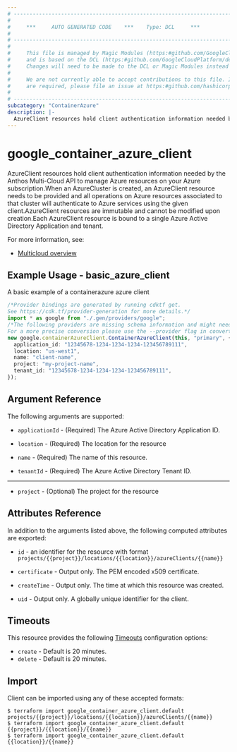 ```yaml
---
# ----------------------------------------------------------------------------
#
#     ***     AUTO GENERATED CODE    ***    Type: DCL     ***
#
# ----------------------------------------------------------------------------
#
#     This file is managed by Magic Modules (https:#github.com/GoogleCloudPlatform/magic-modules)
#     and is based on the DCL (https:#github.com/GoogleCloudPlatform/declarative-resource-client-library).
#     Changes will need to be made to the DCL or Magic Modules instead of here.
#
#     We are not currently able to accept contributions to this file. If changes
#     are required, please file an issue at https:#github.com/hashicorp/terraform-provider-google/issues/new/choose
#
# ----------------------------------------------------------------------------
subcategory: "ContainerAzure"
description: |-
  AzureClient resources hold client authentication information needed by the Anthos Multi-Cloud API to manage Azure resources on your Azure subscription.When an AzureCluster is created, an AzureClient resource needs to be provided and all operations on Azure resources associated to that cluster will authenticate to Azure services using the given client.AzureClient resources are immutable and cannot be modified upon creation.Each AzureClient resource is bound to a single Azure Active Directory Application and tenant.
---
```


# google\_container\_azure\_client

AzureClient resources hold client authentication information needed by the Anthos Multi-Cloud API to manage Azure resources on your Azure subscription.When an AzureCluster is created, an AzureClient resource needs to be provided and all operations on Azure resources associated to that cluster will authenticate to Azure services using the given client.AzureClient resources are immutable and cannot be modified upon creation.Each AzureClient resource is bound to a single Azure Active Directory Application and tenant.

For more information, see:

* [Multicloud overview](https://cloud.google.com/anthos/clusters/docs/multi-cloud)

## Example Usage - basic\_azure\_client

A basic example of a containerazure azure client

```typescript
/*Provider bindings are generated by running cdktf get.
See https://cdk.tf/provider-generation for more details.*/
import * as google from "./.gen/providers/google";
/*The following providers are missing schema information and might need manual adjustments to synthesize correctly: google.
For a more precise conversion please use the --provider flag in convert.*/
new google.containerAzureClient.ContainerAzureClient(this, "primary", {
  application_id: "12345678-1234-1234-1234-123456789111",
  location: "us-west1",
  name: "client-name",
  project: "my-project-name",
  tenant_id: "12345678-1234-1234-1234-123456789111",
});

```

## Argument Reference

The following arguments are supported:

*   `applicationId` -
    (Required)
    The Azure Active Directory Application ID.

*   `location` -
    (Required)
    The location for the resource

*   `name` -
    (Required)
    The name of this resource.

*   `tenantId` -
    (Required)
    The Azure Active Directory Tenant ID.

***

* `project` -
  (Optional)
  The project for the resource

## Attributes Reference

In addition to the arguments listed above, the following computed attributes are exported:

*   `id` - an identifier for the resource with format `projects/{{project}}/locations/{{location}}/azureClients/{{name}}`

*   `certificate` -
    Output only. The PEM encoded x509 certificate.

*   `createTime` -
    Output only. The time at which this resource was created.

*   `uid` -
    Output only. A globally unique identifier for the client.

## Timeouts

This resource provides the following
[Timeouts](https://developer.hashicorp.com/terraform/plugin/sdkv2/resources/retries-and-customizable-timeouts) configuration options:

* `create` - Default is 20 minutes.
* `delete` - Default is 20 minutes.

## Import

Client can be imported using any of these accepted formats:

```console
$ terraform import google_container_azure_client.default projects/{{project}}/locations/{{location}}/azureClients/{{name}}
$ terraform import google_container_azure_client.default {{project}}/{{location}}/{{name}}
$ terraform import google_container_azure_client.default {{location}}/{{name}}
```
